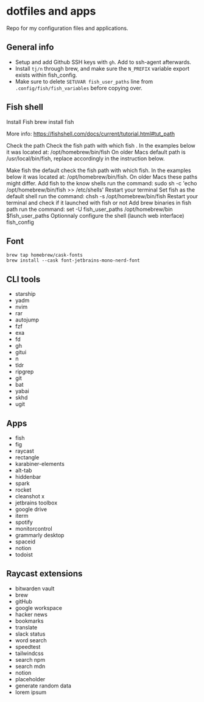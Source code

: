 # dotfiles and apps

Repo for my configuration files and applications.

## General info

* Setup and add Github SSH keys with `gh`. Add to ssh-agent afterwards.  
* Install `tj/n` through brew, and make sure the `N_PREFIX` variable export exists within fish_config.  
* Make sure to delete `SETUVAR fish_user_paths` line from `.config/fish/fish_variables` before copying over.

## Fish shell

Install Fish
brew install fish

More info: https://fishshell.com/docs/current/tutorial.html#tut_path

Check the path
Check the fish path with which fish . In the examples below it was located at: /opt/homebrew/bin/fish On older Macs default path is /usr/local/bin/fish, replace accordingly in the instruction below.

Make fish the default
check the fish path with which fish. In the examples below it was located at: /opt/homebrew/bin/fish. On older Macs these paths might differ.
Add fish to the know shells run the command: sudo sh -c 'echo /opt/homebrew/bin/fish >> /etc/shells'
Restart your terminal
Set fish as the default shell run the command: chsh -s /opt/homebrew/bin/fish
Restart your terminal and check if it launched with fish or not
Add brew binaries in fish path run the command: set -U fish_user_paths /opt/homebrew/bin $fish_user_paths
Optionnaly configure the shell (launch web interface)
fish_config



## Font
`brew tap homebrew/cask-fonts`  
`brew install --cask font-jetbrains-mono-nerd-font`

## CLI tools

* starship
* yadm
* nvim
* rar
* autojump
* fzf
* exa
* fd
* gh
* gitui
* n
* tldr
* ripgrep
* git
* bat
* yabai
* skhd
* ugit


## Apps

* fish
* fig
* raycast
* rectangle
* karabiner-elements
* alt-tab
* hiddenbar
* spark
* rocket
* cleanshot x
* jetbrains toolbox
* google drive
* iterm
* spotify
* monitorcontrol
* grammarly desktop
* spaceid
* notion
* todoist

## Raycast extensions

* bitwarden vault
* brew
* gitHub
* google workspace
* hacker news 
* bookmarks
* translate
* slack status
* word search
* speedtest
* tailwindcss
* search npm
* search mdn
* notion
* placeholder
* generate random data
* lorem ipsum
